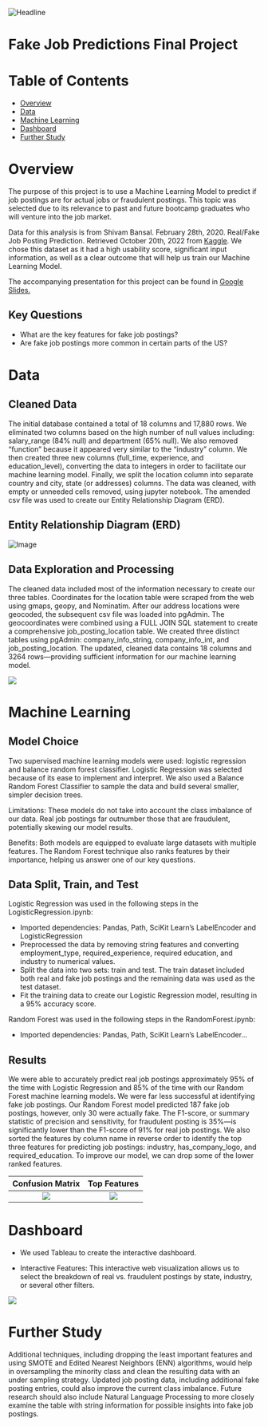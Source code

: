 ![Headline](https://github.com/MiguelMSUB/Final_project/blob/3c993d68c8593d5380d99fb9155840085c03abf2/Images/Headline.png)

# Fake Job Predictions Final Project

# Table of Contents 

<!-- vscode-markdown-toc -->
* [Overview](#Overview)
* [Data](#Data)
* [Machine Learning](#Machine_Learning)
* [Dashboard](#Dashboard)
* [Further Study](#Further_Study)

<!-- vscode-markdown-toc-config
	numbering=true
	autoSave=true
	/vscode-markdown-toc-config -->
<!-- /vscode-markdown-toc -->

# <a name='Overview'></a>Overview

The purpose of this project is to use a Machine Learning Model to predict if job postings are for actual jobs or fraudulent postings. This topic was selected due to its relevance to past and future bootcamp graduates who will venture into the job market. 

Data for this analysis is from Shivam Bansal. February 28th, 2020. Real/Fake Job Posting Prediction. Retrieved October 20th, 2022 from [Kaggle](https://www.kaggle.com/datasets/shivamb/real-or-fake-fake-jobposting-prediction). We chose this dataset as it had a high usability score, significant input information, as well as a clear outcome that will help us train our Machine Learning Model. 

The accompanying presentation for this project can be found in [Google Slides.](https://docs.google.com/presentation/d/1-nIw2gooqZSzrCmK9mzQFAiJq0qCpu58WzJAFUr1gMI/edit#slide=id.g17ebc36a465_0_103)

## Key Questions
* What are the key features for fake job postings?
* Are fake job postings more common in certain parts of the US?

<!-- vscode-markdown-toc -->

# <a name='Data'></a>Data

<!-- vscode-markdown-toc -->

## Cleaned Data

The initial database contained a total of 18 columns and 17,880 rows. We eliminated two columns based on the high number of null values including: salary_range (84% null) and department (65% null). We also removed “function” because it appeared very similar to the “industry” column. We then created three new columns (full_time, experience, and education_level), converting the data to integers in order to facilitate our machine learning model. Finally, we split the location column into separate country and city, state (or addresses) columns. The data was cleaned, with empty or unneeded cells removed, using jupyter notebook. The amended csv file was used to create our Entity Relationship Diagram (ERD).

## Entity Relationship Diagram (ERD)

![Image](https://github.com/MiguelMSUB/Final_project/blob/cfb1b11f39158008caea4c7ec799c2283dd5c674/Images/ERD.png)

## Data Exploration and Processing

The cleaned data included most of the information necessary to create our three tables. Coordinates for the location table were scraped from the web using gmaps, geopy, and Nominatim. After our address locations were geocoded, the subsequent csv file was loaded into pgAdmin. The geocoordinates were combined using a FULL JOIN SQL statement to create a comprehensive job_posting_location table. We created three distinct tables using pgAdmin: company_info_string, company_info_int, and job_posting_location. The updated, cleaned data contains 18 columns and 3264 rows—providing sufficient information for our machine learning model.

![](https://github.com/MiguelMSUB/Final_project/blob/abd8ad748e24afb1a37039e6eb1e1faccd4694bf/Images/SQL_Join.png)

# <a name='Machine_Learning'></a>Machine Learning

## Model Choice

Two supervised machine learning models were used: logistic regression and balance random forest classifier. Logistic Regression was selected because of its ease to implement and interpret. We also used a Balance Random Forest Classifier to sample the data and build several smaller, simpler decision trees.

Limitations: These models do not take into account the class imbalance of our data. Real job postings far outnumber those that are fraudulent, potentially skewing our model results.

Benefits: Both models are equipped to evaluate large datasets with multiple features. The Random Forest technique also ranks features by their importance, helping us answer one of our key questions.

## Data Split, Train, and Test

Logistic Regression was used in the following steps in the LogisticRegression.ipynb:
- Imported dependencies: Pandas, Path, SciKit Learn’s LabelEncoder and LogisticRegression
- Preprocessed the data by removing string features and converting employment_type, required_experience, required education, and industry to numerical values.
- Split the data into two sets: train and test. The train dataset included both real and fake job postings and the remaining data was used as the test dataset.
- Fit the training data to create our Logistic Regression model, resulting in a 95% accuracy score.

Random Forest was used in the following steps in the RandomForest.ipynb:
- Imported dependencies: Pandas, Path, SciKit Learn’s LabelEncoder…

## Results

We were able to accurately predict real job postings approximately 95% of the time with Logistic Regression and 85% of the time with our Random Forest machine learning models. We were far less successful at identifying fake job postings. Our Random Forest model predicted 187 fake job postings, however, only 30 were actually fake. The F1-score, or summary statistic of precision and sensitivity, for fraudulent posting is 35%—is significantly lower than the F1-score of 91% for real job postings. We also sorted the features by column name in reverse order to identify the top three features for predicting job postings: industry, has_company_logo, and required_education. To improve our model, we can drop some of the lower ranked features.

Confusion Matrix     |  Top Features
:-------------------------:|:-------------------------:
![](https://github.com/MiguelMSUB/Final_project/blob/c5d75dd5825da5840d6080ec84829a09c1306c70/Images/confusion_matrix.png)  |  ![](https://github.com/MiguelMSUB/Final_project/blob/d97dff275e4d941b6d91e788c20e458055a77fbd/Images/features.png)

# <a name='Dashboard'></a>Dashboard

- We used Tableau to create the interactive dashboard.

- Interactive Features: This interactive web visualization allows us to select the breakdown of real vs. fraudulent postings by state, industry, or several other filters.

![](https://github.com/MiguelMSUB/Final_project/blob/8464636e568c7c22cc87a79a48c7f461db3e6a4d/Images/dashboard.png)

# <a name='Further_Study'></a>Further Study

Additional techniques, including dropping the least important features and using SMOTE and Edited Nearest Neighbors (ENN) algorithms, would help in oversampling the minority class and clean the resulting data with an under sampling strategy. Updated job posting data, including additional fake posting entries, could also improve the current class imbalance. Future research should also include Natural Language Processing to more closely examine the table with string information for possible insights into fake job postings.
